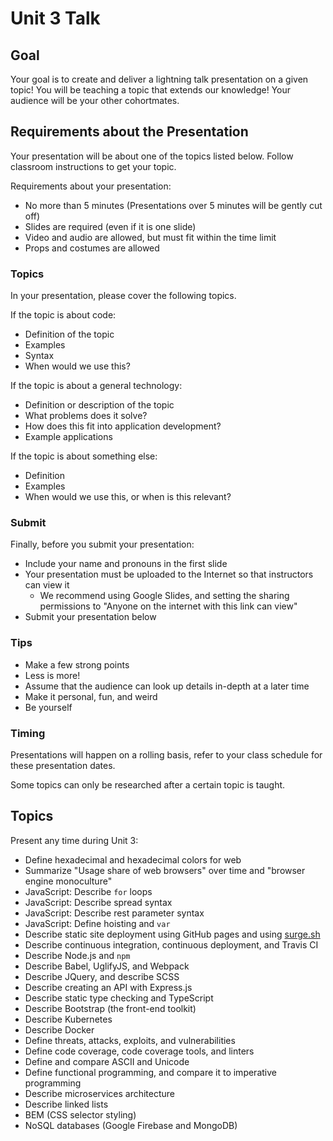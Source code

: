 # Unit 3 Talk

## Goal

Your goal is to create and deliver a lightning talk presentation on a given topic! You will be teaching a topic that extends our knowledge! Your audience will be your other cohortmates.

## Requirements about the Presentation

Your presentation will be about one of the topics listed below. Follow classroom instructions to get your topic.

Requirements about your presentation:

- No more than 5 minutes (Presentations over 5 minutes will be gently cut off)
- Slides are required (even if it is one slide)
- Video and audio are allowed, but must fit within the time limit
- Props and costumes are allowed

### Topics

In your presentation, please cover the following topics.

If the topic is about code:

- Definition of the topic
- Examples
- Syntax
- When would we use this?

If the topic is about a general technology:

- Definition or description of the topic
- What problems does it solve?
- How does this fit into application development?
- Example applications

If the topic is about something else:

- Definition
- Examples
- When would we use this, or when is this relevant?

### Submit

Finally, before you submit your presentation:

- Include your name and pronouns in the first slide
- Your presentation must be uploaded to the Internet so that instructors can view it
  - We recommend using Google Slides, and setting the sharing permissions to "Anyone on the internet with this link can view"
- Submit your presentation below

### Tips

- Make a few strong points
- Less is more!
- Assume that the audience can look up details in-depth at a later time
- Make it personal, fun, and weird
- Be yourself

### Timing

Presentations will happen on a rolling basis, refer to your class schedule for these presentation dates.

Some topics can only be researched after a certain topic is taught.

## Topics

Present any time during Unit 3:

- Define hexadecimal and hexadecimal colors for web
- Summarize "Usage share of web browsers" over time and "browser engine monoculture"
- JavaScript: Describe `for` loops
- JavaScript: Describe spread syntax
- JavaScript: Describe rest parameter syntax
- JavaScript: Define hoisting and `var`
- Describe static site deployment using GitHub pages and using [surge.sh](https://surge.sh/)
- Describe continuous integration, continuous deployment, and Travis CI
- Describe Node.js and `npm`
- Describe Babel, UglifyJS, and Webpack
- Describe JQuery, and describe SCSS
- Describe creating an API with Express.js
- Describe static type checking and TypeScript
- Describe Bootstrap (the front-end toolkit)
- Describe Kubernetes
- Describe Docker
- Define threats, attacks, exploits, and vulnerabilities
- Define code coverage, code coverage tools, and linters
- Define and compare ASCII and Unicode
- Define functional programming, and compare it to imperative programming
- Describe microservices architecture
- Describe linked lists
- BEM (CSS selector styling)
- NoSQL databases (Google Firebase and MongoDB)
